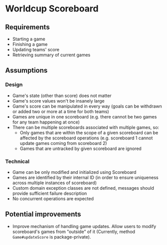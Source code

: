 # Worldcup Scoreboard

## Requirements
- Starting a game
- Finishing a game
- Updating teams' score
- Retrieving summary of current games

## Assumptions

### Design
- Game's state (other than score) does not matter
- Game's score values won't be insanely large
- Game's score can be manipulated in every way (goals can be withdrawn or added two or more at a time for both teams)
- Games are unique in one scoreboard (e.g. there cannot be two games for any team happening at once)
- There can be multiple scoreboards associated with multiple games, so:
  - Only games that are within the scope of a given scoreboard can be affected by the scoreboard operations (e.g. scoreboard 1 cannot update games coming from scoreboard 2)
  - Games that are untracked by given scoreboard are ignored

### Technical
- Game can be only modified and initialized using Scoreboard
- Games are identified by their internal ID (in order to ensure uniqueness across multiple instances of scoreboard)
- Custom domain exception classes are not defined, messages should provide sufficient failure description
- No concurrent operations are expected

## Potential improvements
- Improve mechanism of handling game updates. Allow users to modify scoreboard's games from "outside" of it (Currently, method `Game#updateScore` is package-private).